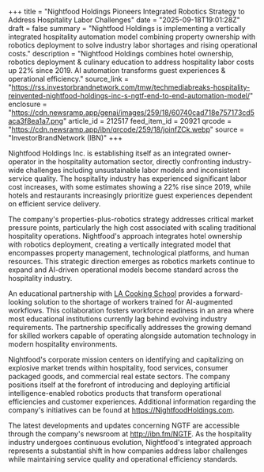 +++
title = "Nightfood Holdings Pioneers Integrated Robotics Strategy to Address Hospitality Labor Challenges"
date = "2025-09-18T19:01:28Z"
draft = false
summary = "Nightfood Holdings is implementing a vertically integrated hospitality automation model combining property ownership with robotics deployment to solve industry labor shortages and rising operational costs."
description = "Nightfood Holdings combines hotel ownership, robotics deployment & culinary education to address hospitality labor costs up 22% since 2019. AI automation transforms guest experiences & operational efficiency."
source_link = "https://rss.investorbrandnetwork.com/tmw/techmediabreaks-hospitality-reinvented-nightfood-holdings-inc-s-ngtf-end-to-end-automation-model/"
enclosure = "https://cdn.newsramp.app/genai/images/259/18/60740cad718e757173cd5aca3f8ea1a7.png"
article_id = 212517
feed_item_id = 20921
qrcode = "https://cdn.newsramp.app/ibn/qrcode/259/18/joinfZCk.webp"
source = "InvestorBrandNetwork (IBN)"
+++

<p>Nightfood Holdings Inc. is establishing itself as an integrated owner-operator in the hospitality automation sector, directly confronting industry-wide challenges including unsustainable labor models and inconsistent service quality. The hospitality industry has experienced significant labor cost increases, with some estimates showing a 22% rise since 2019, while hotels and restaurants increasingly prioritize guest experiences dependent on efficient service delivery.</p><p>The company's properties-plus-robotics strategy addresses critical market pressure points, particularly the high cost associated with scaling traditional hospitality operations. Nightfood's approach integrates hotel ownership with robotics deployment, creating a vertically integrated model that encompasses property management, technological platforms, and human resources. This strategic direction emerges as robotics markets continue to expand and AI-driven operational models become standard across the hospitality industry.</p><p>An educational partnership with <a href="https://LACookingSchool.com" rel="nofollow" target="_blank">LA Cooking School</a> provides a forward-looking solution to the shortage of workers trained for AI-augmented workflows. This collaboration fosters workforce readiness in an area where most educational institutions currently lag behind evolving industry requirements. The partnership specifically addresses the growing demand for skilled workers capable of operating alongside automation technology in modern hospitality environments.</p><p>Nightfood's corporate mission centers on identifying and capitalizing on explosive market trends within hospitality, food services, consumer packaged goods, and commercial real estate sectors. The company positions itself at the forefront of introducing and deploying artificial intelligence-enabled robotics products that transform operational efficiencies and customer experiences. Additional information regarding the company's initiatives can be found at <a href="https://NightfoodHoldings.com" rel="nofollow" target="_blank">https://NightfoodHoldings.com</a>.</p><p>The latest developments and updates concerning NGTF are accessible through the company's newsroom at <a href="http://ibn.fm/NGTF" rel="nofollow" target="_blank">http://ibn.fm/NGTF</a>. As the hospitality industry undergoes continuous evolution, Nightfood's integrated approach represents a substantial shift in how companies address labor challenges while maintaining service quality and operational efficiency standards.</p>